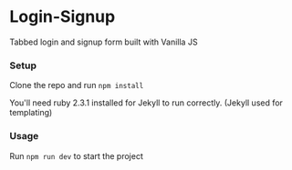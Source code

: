 # Login-Signup

Tabbed login and signup form built with Vanilla JS

### Setup

Clone the repo and run `npm install`

You'll need ruby 2.3.1 installed for Jekyll to run correctly. (Jekyll used for templating)

### Usage

Run `npm run dev` to start the project
